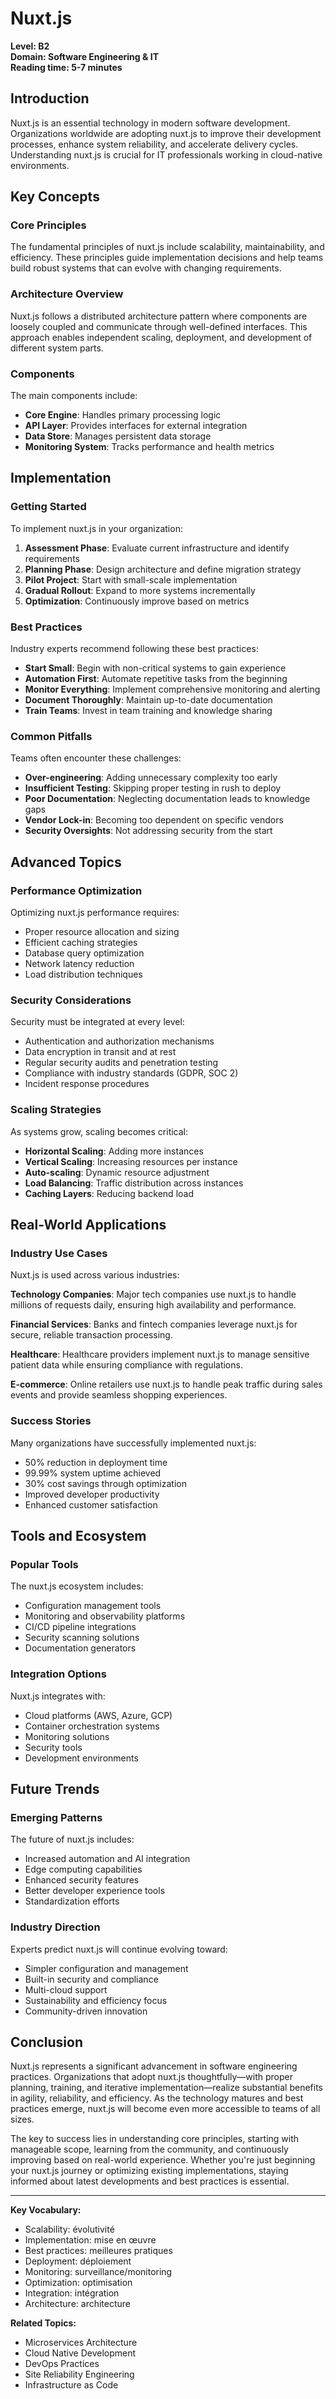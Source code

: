 # Nuxt.js

**Level: B2**  
**Domain: Software Engineering & IT**  
**Reading time: 5-7 minutes**

## Introduction

Nuxt.js is an essential technology in modern software development. Organizations worldwide are adopting nuxt.js to improve their development processes, enhance system reliability, and accelerate delivery cycles. Understanding nuxt.js is crucial for IT professionals working in cloud-native environments.

## Key Concepts

### Core Principles

The fundamental principles of nuxt.js include scalability, maintainability, and efficiency. These principles guide implementation decisions and help teams build robust systems that can evolve with changing requirements.

### Architecture Overview

Nuxt.js follows a distributed architecture pattern where components are loosely coupled and communicate through well-defined interfaces. This approach enables independent scaling, deployment, and development of different system parts.

### Components

The main components include:
- **Core Engine**: Handles primary processing logic
- **API Layer**: Provides interfaces for external integration
- **Data Store**: Manages persistent data storage
- **Monitoring System**: Tracks performance and health metrics

## Implementation

### Getting Started

To implement nuxt.js in your organization:

1. **Assessment Phase**: Evaluate current infrastructure and identify requirements
2. **Planning Phase**: Design architecture and define migration strategy  
3. **Pilot Project**: Start with small-scale implementation
4. **Gradual Rollout**: Expand to more systems incrementally
5. **Optimization**: Continuously improve based on metrics

### Best Practices

Industry experts recommend following these best practices:

- **Start Small**: Begin with non-critical systems to gain experience
- **Automation First**: Automate repetitive tasks from the beginning
- **Monitor Everything**: Implement comprehensive monitoring and alerting
- **Document Thoroughly**: Maintain up-to-date documentation
- **Train Teams**: Invest in team training and knowledge sharing

### Common Pitfalls

Teams often encounter these challenges:

- **Over-engineering**: Adding unnecessary complexity too early
- **Insufficient Testing**: Skipping proper testing in rush to deploy
- **Poor Documentation**: Neglecting documentation leads to knowledge gaps
- **Vendor Lock-in**: Becoming too dependent on specific vendors
- **Security Oversights**: Not addressing security from the start

## Advanced Topics

### Performance Optimization

Optimizing nuxt.js performance requires:
- Proper resource allocation and sizing
- Efficient caching strategies
- Database query optimization
- Network latency reduction
- Load distribution techniques

### Security Considerations

Security must be integrated at every level:
- Authentication and authorization mechanisms
- Data encryption in transit and at rest
- Regular security audits and penetration testing
- Compliance with industry standards (GDPR, SOC 2)
- Incident response procedures

### Scaling Strategies

As systems grow, scaling becomes critical:
- **Horizontal Scaling**: Adding more instances
- **Vertical Scaling**: Increasing resources per instance
- **Auto-scaling**: Dynamic resource adjustment
- **Load Balancing**: Traffic distribution across instances
- **Caching Layers**: Reducing backend load

## Real-World Applications

### Industry Use Cases

Nuxt.js is used across various industries:

**Technology Companies**: Major tech companies use nuxt.js to handle millions of requests daily, ensuring high availability and performance.

**Financial Services**: Banks and fintech companies leverage nuxt.js for secure, reliable transaction processing.

**Healthcare**: Healthcare providers implement nuxt.js to manage sensitive patient data while ensuring compliance with regulations.

**E-commerce**: Online retailers use nuxt.js to handle peak traffic during sales events and provide seamless shopping experiences.

### Success Stories

Many organizations have successfully implemented nuxt.js:
- 50% reduction in deployment time
- 99.99% system uptime achieved
- 30% cost savings through optimization
- Improved developer productivity
- Enhanced customer satisfaction

## Tools and Ecosystem

### Popular Tools

The nuxt.js ecosystem includes:
- Configuration management tools
- Monitoring and observability platforms
- CI/CD pipeline integrations
- Security scanning solutions
- Documentation generators

### Integration Options

Nuxt.js integrates with:
- Cloud platforms (AWS, Azure, GCP)
- Container orchestration systems
- Monitoring solutions
- Security tools
- Development environments

## Future Trends

### Emerging Patterns

The future of nuxt.js includes:
- Increased automation and AI integration
- Edge computing capabilities
- Enhanced security features
- Better developer experience tools
- Standardization efforts

### Industry Direction

Experts predict nuxt.js will continue evolving toward:
- Simpler configuration and management
- Built-in security and compliance
- Multi-cloud support
- Sustainability and efficiency focus
- Community-driven innovation

## Conclusion

Nuxt.js represents a significant advancement in software engineering practices. Organizations that adopt nuxt.js thoughtfully—with proper planning, training, and iterative implementation—realize substantial benefits in agility, reliability, and efficiency. As the technology matures and best practices emerge, nuxt.js will become even more accessible to teams of all sizes.

The key to success lies in understanding core principles, starting with manageable scope, learning from the community, and continuously improving based on real-world experience. Whether you're just beginning your nuxt.js journey or optimizing existing implementations, staying informed about latest developments and best practices is essential.

---

**Key Vocabulary:**
- Scalability: évolutivité
- Implementation: mise en œuvre
- Best practices: meilleures pratiques
- Deployment: déploiement
- Monitoring: surveillance/monitoring
- Optimization: optimisation
- Integration: intégration
- Architecture: architecture

**Related Topics:**
- Microservices Architecture
- Cloud Native Development
- DevOps Practices
- Site Reliability Engineering
- Infrastructure as Code
